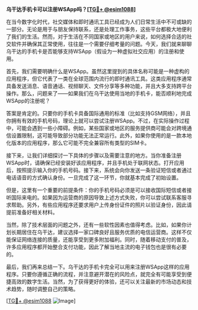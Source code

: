 **乌干达手机卡可以注册WSApp吗？[[TG💪+ @esim1088](https://t.me/s/esim1088)]**

在当今数字化时代，社交媒体和即时通讯工具已经成为人们日常生活中不可或缺的一部分。无论是用于与朋友保持联系，还是处理工作事务，这些平台都极大地便利了我们的生活。然而，对于生活在不同国家或地区的用户来说，如何选择合适的社交软件并确保其正常使用，往往是一个需要仔细考量的问题。今天，我们就来聊聊乌干达的手机卡是否能够支持WSApp（假设为一种虚拟社交应用）的注册和使用。

首先，我们需要明确什么是WSApp。虽然这里提到的具体名称可能是一种虚构的应用程序，但它代表了一类在全球范围内流行的即时通讯工具。这类应用程序通常具备发送消息、语音通话、视频聊天、文件分享等多种功能，并且大多支持跨平台操作。那么，问题来了——如果我们在乌干达使用当地的手机卡，能否顺利地完成WSApp的注册呢？

答案是肯定的。只要你的手机卡具备国际通用的标准（比如支持GSM网络），并且你拥有有效的手机号码，理论上就可以尝试注册WSApp。不过，在实际操作过程中，可能会遇到一些小障碍。例如，某些国家或地区的服务提供商可能会对跨境通信设置限制，这可能导致部分功能无法正常运行。此外，如果你使用的是一款本地化版本的应用程序，那么它可能不完全兼容所有类型的SIM卡。

接下来，让我们详细探讨一下具体的步骤以及需要注意的地方。当你准备注册WSApp时，请确保已经安装好该应用程序，并且手机处于联网状态。打开应用后，按照提示输入你的手机号码。接下来，系统会向你发送一条验证短信或者通过电话语音的方式确认身份。一旦完成了这一环节，你就基本完成了初始设置。

但是，这里有一个重要的前提条件：你的手机号码必须是可以接收国际短信或者接听国际来电的。如果因为运营商的原因导致上述方式失败，你可以尝试联系客服寻求帮助。另外，有些应用程序还要求用户上传身份证件的照片以验证身份，因此请提前准备好相关材料。

当然，除了技术层面的问题之外，还有一些软性因素也值得考虑。比如，如果你计划长期居住在乌干达，建议选择一家口碑良好且服务优质的电信运营商。这样不仅能保证网络连接的质量，还能享受到更多附加福利。同时，随着移动支付的普及，许多应用程序都开始整合支付功能，因此了解当地主流的电子钱包也是很有必要的。

最后，我们再来总结一下。乌干达的手机卡完全可以用来注册WSApp这样的应用程序。只要你遵循正确的流程，并注意避开潜在的风险点，就完全有可能享受到便捷高效的数字生活。当然，为了获得更好的体验，还可以关注最新的市场动态和技术趋势，随时调整自己的策略。

[[TG💪+ @esim1088](https://t.me/s/esim1088) ![Image](https://i.postimg.cc/4NQfJmqS/Snipaste-2025-05-13-00-14-12.png)]